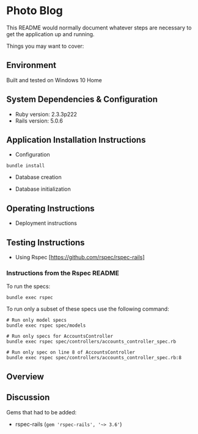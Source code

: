 # Photo Blog

This README would normally document whatever steps are necessary to get the
application up and running.

Things you may want to cover:

## Environment

Built and tested on Windows 10 Home 

## System Dependencies & Configuration

* Ruby version: 2.3.3p222
* Rails version: 5.0.6

## Application Installation Instructions
* Configuration

`bundle install`

* Database creation

* Database initialization

## Operating Instructions

* Deployment instructions

## Testing Instructions

* Using Rspec [https://github.com/rspec/rspec-rails]

### Instructions from the Rspec README
To run the specs:
```
bundle exec rspec
```
To run only a subset of these specs use the following command:
```
# Run only model specs
bundle exec rspec spec/models

# Run only specs for AccountsController
bundle exec rspec spec/controllers/accounts_controller_spec.rb

# Run only spec on line 8 of AccountsController
bundle exec rspec spec/controllers/accounts_controller_spec.rb:8
```


## Overview

## Discussion

Gems that had to be added:
* rspec-rails (`gem 'rspec-rails', '~> 3.6'`)

